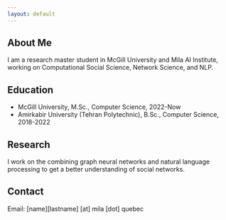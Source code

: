 ```yaml
---
layout: default
---
```


<!-- About Me -->
## About Me
I am a research master student in McGill University and Mila AI Institute, working on Computational Social Science, Network Science, and NLP.

## Education
- McGill University, M.Sc., Computer Science, 2022-Now
- Amirkabir University (Tehran Polytechnic), B.Sc., Computer Science, 2018-2022

<!-- Research -->
## Research
I work on the combining graph neural networks and natural language processing to get a better understanding of social networks.

<!-- ## Publications
- -->

<!-- Contact -->
## Contact
Email: [name][lastname] [at] mila [dot] quebec
